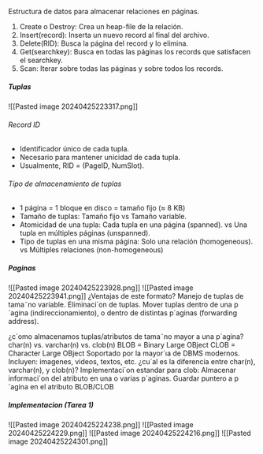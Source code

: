 Estructura de datos para almacenar relaciones en páginas.
1. Create o Destroy: Crea un heap-file de la relación.
2. Insert(record): Inserta un nuevo record al final del archivo.
3. Delete(RID): Busca la página del record y lo elimina.
4. Get(searchkey): Busca en todas las páginas los records que satisfacen el searchkey.
5. Scan: Iterar sobre todas las páginas y sobre todos los records.
##### Tuplas
![[Pasted image 20240425223317.png]]

###### Record ID
- Identificador único de cada tupla.
- Necesario para mantener unicidad de cada tupla.
- Usualmente, RID = (PageID, NumSlot).
###### Tipo de almacenamiento de tuplas
- 1 página = 1 bloque en disco = tamaño fijo (≈ 8 KB)
- Tamaño de tuplas: Tamaño fijo vs Tamaño variable.
- Atomicidad de una tupla: Cada tupla en una página (spanned). vs Una tupla en múltiples páginas (unspanned).
- Tipo de tuplas en una misma página: Solo una relación (homogeneous). vs Múltiples relaciones (non-homogeneous)
##### Paginas
![[Pasted image 20240425223928.png]]
![[Pasted image 20240425223941.png]]
¿Ventajas de este formato?
Manejo de tuplas de tama˜no variable.
Eliminaci´on de tuplas.
Mover tuplas dentro de una p´agina (indireccionamiento),
o dentro de distintas p´aginas (forwarding address).

¿c´omo almacenamos tuplas/atributos de tama˜no mayor a una p´agina?
char(n) vs. varchar(n) vs. clob(n)
BLOB = Binary Large OBject
CLOB = Character Large OBject
Soportado por la mayor´ıa de DBMS modernos.
Incluyen: imagenes, videos, textos, etc.
¿cu´al es la diferencia entre char(n), varchar(n), y clob(n)?
Implementaci´on estandar para clob:
Almacenar informaci´on del atributo en una o varias p´aginas.
Guardar puntero a p´agina en el atributo BLOB/CLOB
##### Implementacion (Tarea 1)
![[Pasted image 20240425224238.png]]
![[Pasted image 20240425224229.png]]
![[Pasted image 20240425224216.png]]
![[Pasted image 20240425224301.png]]
